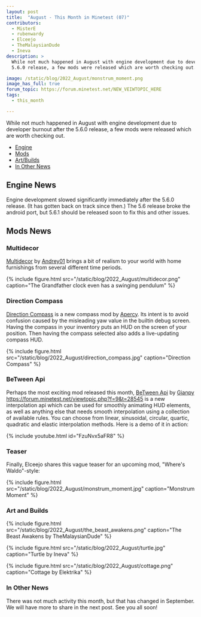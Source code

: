 ```yaml
---
layout: post
title:  "August - This Month in Minetest (07)"
contributors:
  - MisterE
  - rubenwardy
  - Elceejo
  - TheMalaysianDude
  - Ineva
description: >
  While not much happened in August with engine development due to developer burnout after the 
  5.6.0 release, a few mods were released which are worth checking out.

image: /static/blog/2022_August/monstrum_moment.png
image_has_full: true
forum_topic: https://forum.minetest.net/NEW_VEIWTOPIC_HERE
tags:
  - this_month

---
```

While not much happened in August with engine development due to developer burnout after the 
5.6.0 release, a few mods were released which are worth checking out.

<!-- more -->

*  [Engine](#engine)
*  [Mods](#mods)
*  [Art/Builds](#art)
*  [In Other News](#o-news)


## Engine News <a name="engine"></a>

Engine development slowed significantly immediately after the 5.6.0 release. (It has gotten back on track since then.) The 5.6 release broke the android port, but 5.6.1 should be released soon to fix this and other issues.

## Mods News <a name="mods"></a>

### Multidecor

[Multidecor](https://content.minetest.net/packages/Andrey01/multidecor/) by [Andrey01](https://content.minetest.net/users/Andrey01/) brings a bit of realism to your world with home furnishings from several different time periods. 

{% include figure.html src="/static/blog/2022_August/multidecor.png" caption="The Grandfather clock even has a swinging pendulum" %}

### Direction Compass

[Direction Compass](https://content.minetest.net/packages/apercy/direction_compass/) is a new compass mod by [Apercy](https://content.minetest.net/users/apercy/). Its intent is to avoid confusion caused by the misleading yaw value in the builtin debug screen. Having the compass in your inventory puts an HUD on the screen of your position. Then having the compass selected also adds a live-updating compass HUD.

{% include figure.html src="/static/blog/2022_August/direction_compass.jpg" caption="Direction Compass" %}

### BeTween Api

Perhaps the most exciting mod released this month, [BeTween Api](https://content.minetest.net/packages/_gianpy_/api_between/) by [Gianpy](https://content.minetest.net/users/_gianpy_/)
https://forum.minetest.net/viewtopic.php?f=9&t=28545 is a new interpolation api which can be used for smoothly animating HUD elements, as well as anything else that needs smooth interpolation using a collection of available rules. You can choose from linear, sinusoidal, circular, quartic, quadratic and elastic interpolation methods. Here is a demo of it in action: 

{% include youtube.html id="FzuNvx5aFR8" %}

### Teaser

Finally, Elceejo shares this vague teaser for an upcoming mod, "Where's Waldo"-style:

{% include figure.html src="/static/blog/2022_August/monstrum_moment.jpg" caption="Monstrum Moment" %}

### Art and Builds

{% include figure.html src="/static/blog/2022_August/the_beast_awakens.png" caption="The Beast Awakens by TheMalaysianDude" %}

{% include figure.html src="/static/blog/2022_August/turtle.jpg" caption="Turtle by Ineva" %}

{% include figure.html src="/static/blog/2022_August/cottage.png" caption="Cottage by Elektrika" %}

### In Other News

There was not much activity this month, but that has changed in September. We will have more to share in the next post. See you all soon! 